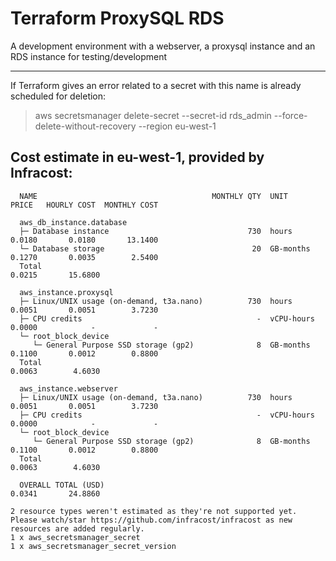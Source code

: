# Terraform ProxySQL RDS

 A development environment with a webserver, a proxysql instance and an RDS instance for testing/development 

--------------------

If Terraform gives an error related to a secret with this name is already scheduled for deletion:

> aws secretsmanager delete-secret --secret-id rds_admin --force-delete-without-recovery --region eu-west-1

## Cost estimate in eu-west-1, provided by Infracost:

```
  NAME                                       MONTHLY QTY  UNIT        PRICE   HOURLY COST  MONTHLY COST  

  aws_db_instance.database                                                                               
  ├─ Database instance                               730  hours       0.0180       0.0180       13.1400  
  └─ Database storage                                 20  GB-months   0.1270       0.0035        2.5400  
  Total                                                                            0.0215       15.6800  
                                                                                                         
  aws_instance.proxysql                                                                                  
  ├─ Linux/UNIX usage (on-demand, t3a.nano)          730  hours       0.0051       0.0051        3.7230  
  ├─ CPU credits                                       -  vCPU-hours  0.0000            -             -  
  └─ root_block_device                       
     └─ General Purpose SSD storage (gp2)              8  GB-months   0.1100       0.0012        0.8800  
  Total                                                                            0.0063        4.6030  
                                                                                                         
  aws_instance.webserver                                                                                 
  ├─ Linux/UNIX usage (on-demand, t3a.nano)          730  hours       0.0051       0.0051        3.7230  
  ├─ CPU credits                                       -  vCPU-hours  0.0000            -             -  
  └─ root_block_device                       
     └─ General Purpose SSD storage (gp2)              8  GB-months   0.1100       0.0012        0.8800  
  Total                                                                            0.0063        4.6030  
                                                                                                         
  OVERALL TOTAL (USD)                                                              0.0341       24.8860  

2 resource types weren't estimated as they're not supported yet.
Please watch/star https://github.com/infracost/infracost as new resources are added regularly.
1 x aws_secretsmanager_secret
1 x aws_secretsmanager_secret_version

```